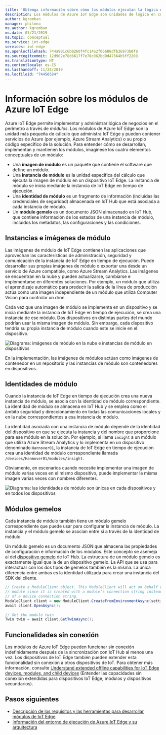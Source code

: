```yaml
---
title: 'Obtenga información sobre cómo los módulos ejecutan la lógica en los dispositivos: Azure IoT Edge | Microsoft Docs'
description: Los módulos de Azure IoT Edge son unidades de lógica en contenedores que se pueden implementar y administrar de forma remota para que pueda ejecutar la lógica de negocios en dispositivos IoT Edge
author: kgremban
manager: philmea
ms.author: kgremban
ms.date: 03/21/2019
ms.topic: conceptual
ms.service: iot-edge
services: iot-edge
ms.openlocfilehash: 744a901c6b0260f4fc14a2f06b88dfb36973b0f8
ms.sourcegitcommit: 12d902e78d6617f7e78c062bd9d47564b5ff2208
ms.translationtype: HT
ms.contentlocale: es-ES
ms.lasthandoff: 11/24/2019
ms.locfileid: "74456584"
---
```

# <a name="understand-azure-iot-edge-modules"></a>Información sobre los módulos de Azure IoT Edge

Azure IoT Edge permite implementar y administrar lógica de negocios en el perímetro a través de *módulos*. Los módulos de Azure IoT Edge son la unidad más pequeña de cálculo que administra IoT Edge y pueden contener servicios de Azure (por ejemplo, Azure Stream Analytics) o su propio código específico de la solución. Para entender cómo se desarrollan, implementan y mantienen los módulos, imagínese los cuatro elementos conceptuales de un módulo:

* Una **imagen de módulo** es un paquete que contiene el software que define un módulo.
* Una **instancia de módulo** es la unidad específica del cálculo que ejecuta la imagen de módulo en un dispositivo IoT Edge. La instancia de módulo se inicia mediante la instancia de IoT Edge en tiempo de ejecución.
* Una **identidad de módulo** es un fragmento de información (incluidas las credenciales de seguridad) almacenada en IoT Hub que está asociada a cada instancia de módulo.
* Un **módulo gemelo** es un documento JSON almacenado en IoT Hub, que contiene información de los estados de una instancia de módulo, incluidos los metadatos, las configuraciones y las condiciones. 

## <a name="module-images-and-instances"></a>Instancias e imágenes de módulo

Las imágenes de módulo de IoT Edge contienen las aplicaciones que aprovechan las características de administración, seguridad y comunicación de la instancia de IoT Edge en tiempo de ejecución. Puede desarrollar sus propias imágenes de módulo o exportar una desde un servicio de Azure compatible, como Azure Stream Analytics.
Las imágenes se encuentran en la nube y pueden actualizarse, cambiarse e implementarse en diferentes soluciones. Por ejemplo, un módulo que utiliza el aprendizaje automático para predecir la salida de la línea de producción actúa como una imagen independiente de un módulo que utiliza Computer Vision para controlar un dron. 

Cada vez que una imagen de módulo se implementa en un dispositivo y se inicia mediante la instancia de IoT Edge en tiempo de ejecución, se crea una instancia de ese módulo. Dos dispositivos en distintas partes del mundo podrían usar la misma imagen de módulo. Sin embargo, cada dispositivo tendría su propia instancia de módulo cuando este se inicie en el dispositivo. 

![Diagrama: imágenes de módulo en la nube e instancias de módulo en dispositivos](./media/iot-edge-modules/image_instance.png)

En la implementación, las imágenes de módulos actúan como imágenes de contenedor en un repositorio y las instancias de módulo son contenedores en dispositivos. 

<!--
As use cases for Azure IoT Edge grow, new types of module images and instances will be created. For example, resource constrained devices cannot run containers so may require module images that exist as dynamic link libraries and instances that are executables. 
-->

## <a name="module-identities"></a>Identidades de módulo

Cuando la instancia de IoT Edge en tiempo de ejecución crea una nueva instancia de módulo, se asocia con la identidad de módulo correspondiente. La identidad de módulo se almacena en IoT Hub y se emplea como el ámbito seguridad y direccionamiento en todas las comunicaciones locales y en la nube correspondientes a esa instancia de módulo.

La identidad asociada con una instancia de módulo depende de la identidad del dispositivo en que se ejecuta la instancia y del nombre que proporcione para ese módulo en la solución. Por ejemplo, si llama `insight` a un módulo que utiliza Azure Stream Analytics y lo implementa en un dispositivo denominado `Hannover01`, la instancia de IoT Edge en tiempo de ejecución crea una identidad de módulo correspondiente llamada `/devices/Hannover01/modules/insight`.

Obviamente, en escenarios cuando necesite implementar una imagen de módulo varias veces en el mismo dispositivo, puede implementar la misma imagen varias veces con nombres diferentes.

![Diagrama: las identidades de módulo son únicas en cada dispositivos y en todos los dispositivos](./media/iot-edge-modules/identity.png)

## <a name="module-twins"></a>Módulos gemelos

Cada instancia de módulo también tiene un módulo gemelo correspondiente que puede usar para configurar la instancia de módulo. La instancia y el módulo gemelo se asocian entre sí a través de la identidad de módulo. 

Un módulo gemelo es un documento JSON que almacena las propiedades de configuración e información de los módulos. Este concepto se asemeja al del [dispositivo gemelo](../iot-hub/iot-hub-devguide-device-twins.md) de IoT Hub. La estructura de un módulo gemelo es exactamente igual que la de un dispositivo gemelo. La API que se usa para interactuar con los dos tipos de gemelos también es la misma. La única diferencia entre ambas es la identidad utilizada para crear una instancia del SDK del cliente. 

```csharp
// Create a ModuleClient object. This ModuleClient will act on behalf of a 
// module since it is created with a module’s connection string instead 
// of a device connection string. 
ModuleClient client = new ModuleClient.CreateFromEnvironmentAsync(settings); 
await client.OpenAsync(); 
 
// Get the module twin 
Twin twin = await client.GetTwinAsync(); 
```

## <a name="offline-capabilities"></a>Funcionalidades sin conexión

Los módulos de Azure IoT Edge pueden funcionar sin conexión indefinidamente después de la sincronización con IoT Hub al menos una vez. Los dispositivos de IoT Edge también pueden extender esta funcionalidad sin conexión a otros dispositivos de IoT. Para obtener más información, consulte [Understand extended offline capabilities for IoT Edge devices, modules, and child devices](offline-capabilities.md) (Entender las capacidades sin conexión extendidas para dispositivos IoT Edge, módulos y dispositivos secundarios).

## <a name="next-steps"></a>Pasos siguientes
 - [Descripción de los requisitos y las herramientas para desarrollar módulos de IoT Edge](module-development.md)
 - [Información del entorno de ejecución de Azure IoT Edge y su arquitectura](iot-edge-runtime.md)

